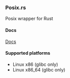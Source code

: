 ### Posix.rs

Posix wrapper for Rust

#### Docs

[Docs](http://mahkoh.github.io/posix/doc/posix/index.html)

#### Supported platforms

- Linux x86 (glibc only)
- Linux x86_64 (glibc only)
